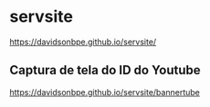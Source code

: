 # servsite
https://davidsonbpe.github.io/servsite/

## Captura de tela do ID do Youtube
https://davidsonbpe.github.io/servsite/bannertube
